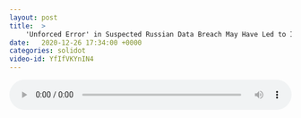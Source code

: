 ```yaml
---
layout: post
title:  >
    'Unforced Error' in Suspected Russian Data Breach May Have Led to Its Discovery
date:   2020-12-26 17:34:00 +0000
categories: solidot
video-id: YfIfVKYnIN4
---
```


<audio src="/assets/0eac8b1be5248b49dc4ae6875202a299.mp3" style="width: 100%;" controls></audio>

